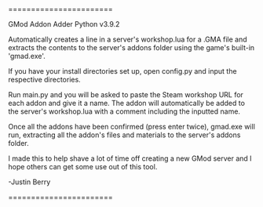 =======================

GMod Addon Adder Python v3.9.2

Automatically creates a line in a server's workshop.lua for a .GMA file and extracts the contents
to the server's addons folder using the game's built-in 'gmad.exe'.

If you have your install directories set up, open config.py and input the respective directories.

Run main.py and you will be asked to paste the Steam workshop URL for each addon and give it a name.
The addon will automatically be added to the server's workshop.lua with a comment including the inputted name.

Once all the addons have been confirmed (press enter twice), gmad.exe will run, extracting all the addon's 
files and materials to the server's addons folder.

I made this to help shave a lot of time off creating a new GMod server and I hope others
can get some use out of this tool.

-Justin Berry

=======================
